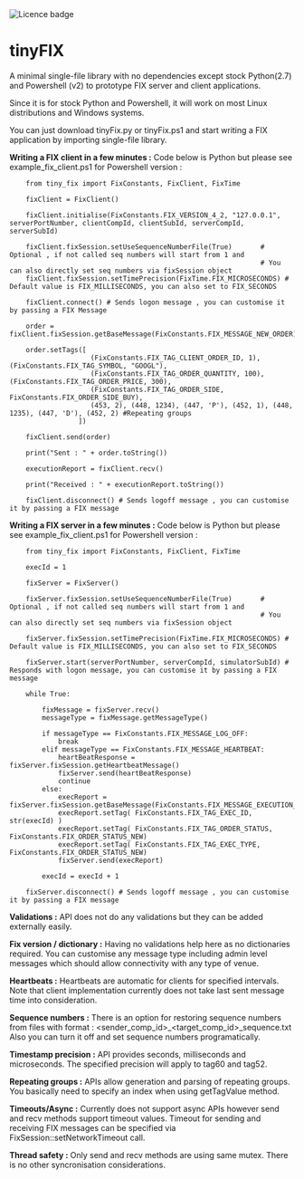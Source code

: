<td><img src="https://img.shields.io/badge/LICENCE-PUBLIC%20DOMAIN-green.svg" alt="Licence badge"></td>

# tinyFIX

A minimal single-file library with no dependencies except stock Python(2.7) and Powershell (v2) to prototype FIX server and client applications.
    
Since it is for stock Python and Powershell, it will work on most Linux distributions and Windows systems.
    
You can just download tinyFix.py or tinyFix.ps1 and start writing a FIX application by importing single-file library.

**Writing a FIX client in a few minutes :** Code below is Python but please see example_fix_client.ps1 for Powershell version :
    
        from tiny_fix import FixConstants, FixClient, FixTime
        
        fixClient = FixClient()
		
        fixClient.initialise(FixConstants.FIX_VERSION_4_2, "127.0.0.1", serverPortNumber, clientCompId, clientSubId, serverCompId, serverSubId)
        
		fixClient.fixSession.setUseSequenceNumberFile(True)       # Optional , if not called seq numbers will start from 1 and 
                                                                  # You can also directly set seq numbers via fixSession object
        fixClient.fixSession.setTimePrecision(FixTime.FIX_MICROSECONDS) # Default value is FIX_MILLISECONDS, you can also set to FIX_SECONDS
        
		fixClient.connect() # Sends logon message , you can customise it by passing a FIX Message
        
        order = fixClient.fixSession.getBaseMessage(FixConstants.FIX_MESSAGE_NEW_ORDER)
        
		order.setTags([
                        (FixConstants.FIX_TAG_CLIENT_ORDER_ID, 1), (FixConstants.FIX_TAG_SYMBOL, "GOOGL"),
                        (FixConstants.FIX_TAG_ORDER_QUANTITY, 100), (FixConstants.FIX_TAG_ORDER_PRICE, 300),
                        (FixConstants.FIX_TAG_ORDER_SIDE, FixConstants.FIX_ORDER_SIDE_BUY),
                        (453, 2), (448, 1234), (447, 'P'), (452, 1), (448, 1235), (447, 'D'), (452, 2) #Repeating groups
                     ])
        
        fixClient.send(order)
        
		print("Sent : " + order.toString())
        
        executionReport = fixClient.recv()
        
		print("Received : " + executionReport.toString())

        fixClient.disconnect() # Sends logoff message , you can customise it by passing a FIX message           
    
**Writing a FIX server in a few minutes :** Code below is Python but please see example_fix_client.ps1 for Powershell version : 

        from tiny_fix import FixConstants, FixClient, FixTime

        execId = 1
        
		fixServer = FixServer()
        
		fixServer.fixSession.setUseSequenceNumberFile(True)       # Optional , if not called seq numbers will start from 1 and 
                                                                  # You can also directly set seq numbers via fixSession object
        
		fixServer.fixSession.setTimePrecision(FixTime.FIX_MICROSECONDS) # Default value is FIX_MILLISECONDS, you can also set to FIX_SECONDS
        
		fixServer.start(serverPortNumber, serverCompId, simulatorSubId) # Responds with logon message, you can customise it by passing a FIX message
        
        while True:
        
			fixMessage = fixServer.recv()
            messageType = fixMessage.getMessageType()

            if messageType == FixConstants.FIX_MESSAGE_LOG_OFF:
                break
            elif messageType == FixConstants.FIX_MESSAGE_HEARTBEAT:
                heartBeatResponse = fixServer.fixSession.getHeartbeatMessage()
                fixServer.send(heartBeatResponse)
                continue
            else:
                execReport = fixServer.fixSession.getBaseMessage(FixConstants.FIX_MESSAGE_EXECUTION_REPORT)
                execReport.setTag( FixConstants.FIX_TAG_EXEC_ID, str(execId) )
                execReport.setTag( FixConstants.FIX_TAG_ORDER_STATUS, FixConstants.FIX_ORDER_STATUS_NEW)
                execReport.setTag( FixConstants.FIX_TAG_EXEC_TYPE, FixConstants.FIX_ORDER_STATUS_NEW)
                fixServer.send(execReport)
     
            execId = execId + 1

        fixServer.disconnect() # Sends logoff message , you can customise it by passing a FIX message
		
**Validations :** API does not do any validations but they can be added externally easily.

**Fix version / dictionary :** Having no validations help here as no dictionaries required. You can customise any message type including admin level messages which should allow connectivity with any type of venue.

**Heartbeats :** Heartbeats are automatic for clients for specified intervals. Note that client implementation currently does not take last sent message time into consideration.

**Sequence numbers :** There is an option for restoring sequence numbers from files with format : <sender_comp_id>_<target_comp_id>_sequence.txt
					   Also you can turn it off and set sequence numbers programatically.

**Timestamp precision :** API provides seconds, milliseconds and microseconds. The specified precision will apply to tag60 and tag52.

**Repeating groups  :** APIs allow generation and parsing of repeating groups. You basically need to specify an index when using getTagValue method.

**Timeouts/Async   :** Currently does not support async APIs however send and recv methods support timeout values. Timeout for sending and receiving FIX messages can be specified via FixSession::setNetworkTimeout call.

**Thread safety  :** Only send and recv methods are using same mutex. There is no other syncronisation considerations.	